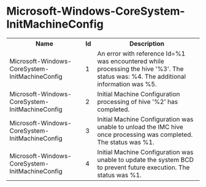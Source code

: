 # Microsoft-Windows-CoreSystem-InitMachineConfig

<table>
<colgroup><col/><col/><col/></colgroup>
<tr><th>Name</th><th>Id</th><th>Description</th></tr>
<tr><td>Microsoft-Windows-CoreSystem-InitMachineConfig</td><td>1</td><td>An error with reference Id=%1 was encountered while processing the hive &#39;%3&#39;. The status was: %4.  The additional information was %5.</td></tr>
<tr><td>Microsoft-Windows-CoreSystem-InitMachineConfig</td><td>2</td><td>Initial Machine Configuration processing of hive &#39;%2&#39; has completed.</td></tr>
<tr><td>Microsoft-Windows-CoreSystem-InitMachineConfig</td><td>3</td><td>Initial Machine Configuration was unable to unload the IMC hive once processing was completed.  The status was %1.</td></tr>
<tr><td>Microsoft-Windows-CoreSystem-InitMachineConfig</td><td>4</td><td>Initial Machine Configuration was unable to update the system BCD to prevent future execution.  The status was %1.</td></tr>
</table>
